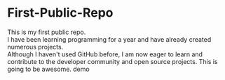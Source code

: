 # First-Public-Repo
This is my first public repo.<br>
I have been learning programming for a year and have already created numerous projects. <br>Although I haven't used GitHub before, I am now eager to learn and contribute to the developer community and open source projects.
This is going to be awesome. demo
